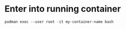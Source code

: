 Enter into running container
============================

    podman exec --user root -it my-container-name bash
